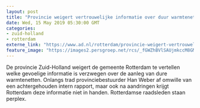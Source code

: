 ```yaml
---
layout: post
title: "Provincie weigert vertrouwelijke informatie over duur warmtenet met Rotterdam te delen"
date: Wed, 15 May 2019 05:30:00 GMT
categories: 
- zuid-holland 
- rotterdam 
externe_link: "https://www.ad.nl/rotterdam/provincie-weigert-vertrouwelijke-informatie-over-duur-warmtenet-met-rotterdam-te-delen~a4a7e41c/"
feature_image: "https://images2.persgroep.net/rcs/_fGWZhBVlSAUjmkccM8GM1SH8JA/diocontent/147700760/_fitwidth/400/?appId=21791a8992982cd8da851550a453bd7f&quality=0.7"
---
```


De provincie Zuid-Holland weigert de gemeente Rotterdam te vertellen welke gevoelige informatie is verzwegen over de aanleg van dure warmtenetten. Onlangs trad provinciebestuurder Han Weber af omwille van een achtergehouden intern rapport, maar ook na aandringen krijgt Rotterdam deze informatie niet in handen. Rotterdamse raadsleden staan perplex.
